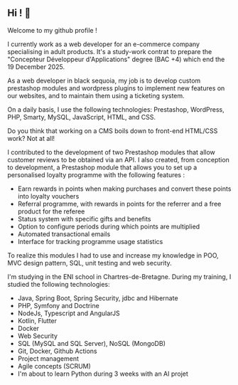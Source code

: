 ## Hi ! 👋

Welcome to my github profile !

I currently work as a web developer for an e-commerce company specialising in adult products. It's a study-work contrat to prepare the "Concepteur Développeur d'Applications" degree (BAC +4) which end the 19 December 2025.

As a web developer in black sequoia, my job is to develop custom prestashop modules and wordpress plugins to implement new features on our websites, and to maintain them using a ticketing system.

On a daily basis, I use the following technologies: Prestashop, WordPress, PHP, Smarty, MySQL, JavaScript, HTML, and CSS.

Do you think that working on a CMS boils down to front-end HTML/CSS work? Not at all! 

I contributed to the development of two Prestashop modules that allow customer reviews to be obtained via an API.
I also created, from conception to development, a Prestashop module that allows you to set up a personalised loyalty programme with the following features :

- Earn rewards in points when making purchases and convert these points into loyalty vouchers
- Referral programme, with rewards in points for the referrer and a free product for the referee
- Status system with specific gifts and benefits
- Option to configure periods during which points are multiplied
- Automated transactional emails
- Interface for tracking programme usage statistics

To realize this modules I had to use and increase my knowledge in POO, MVC design pattern, SQL, unit testing and web security. 

I'm studying in the ENI school in Chartres-de-Bretagne. During my training, I studied the following technologies:
- Java, Spring Boot, Spring Security, jdbc and Hibernate
- PHP, Symfony and Doctrine
- NodeJs, Typescript and AngularJS
- Kotlin, Flutter
- Docker
- Web Security
- SQL (MySQL and SQL Server), NoSQL (MongoDB)
- Git, Docker, Github Actions
- Project management
- Agile concepts (SCRUM)
- I'm about to learn Python  during 3 weeks with an AI projet
